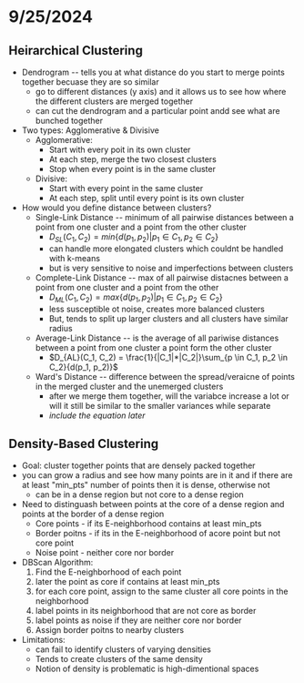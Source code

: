 # 9/25/2024
## Heirarchical Clustering 
- Dendrogram -- tells you at what distance do you start to merge points together becuase they are so similar 
  - go to different distances (y axis) and it allows us to see how where the different clusters are merged together 
  - can cut the dendrogram and a particular point andd see what are bunched together 
- Two types: Agglomerative & Divisive 
  - Agglomerative:
    - Start with every poit in its own cluster
    - At each step, merge the two closest clusters
    - Stop when every point is in the same cluster
  - Divisive: 
    - Start with every point in the same cluster
    - At each step, split until every point is its own cluster 
- How would you define distance between clusters? 
  - Single-Link Distance -- minimum of all pairwise distances between a point from one cluster and a point from the other cluster 
    - $D_{SL}(C_1, C_2) = min\{d(p_1, p_2) | p_1 \in C_1, p_2 \in C_2\}$
    - can handle more elongated clusters which couldnt be handled with k-means 
    - but is very sensitive to noise and imperfections between clusters
  - Complete-Link Distance -- max of all pairwise distacnes between a point from one cluster and a point from the other 
    - $D_{ML}(C_1, C_2) = max\{d(p_1, p_2) | p_1 \in C_1, p_2 \in C_2\}$
    - less susceptible ot noise, creates more balanced clusters
    - But, tends to split up larger clusters and all clusters have similar radius 
  - Average-Link Distance -- is the average of all pariwise distances between a point from one cluster a point form the other cluster 
    - $D_{AL}(C_1, C_2) = \frac{1}{|C_1|*|C_2|}\sum_{p \in C_1, p_2 \in C_2}{d(p_1, p_2)}$
  - Ward's Distance -- difference between the spread/veraicne of points in the merged cluster and the unemerged clusters 
    - after we merge them together, will the variabce increase a lot or will it still be similar to the smaller variances while separate
    - *include the equation later*
## Density-Based Clustering 
- Goal: cluster together points that are densely packed together 
- you can grow a radius and see how many points are in it and if there are at least "min_pts" number of points then it is dense, otherwise not 
  - can be in a dense region but not core to a dense region 
- Need to distinguash between points at the core of a dense region and points at the border of a dense region 
  - Core points - if its E-neighborhood contains at least min_pts 
  - Border poitns - if its in the E-neighborhood of  acore point but not core point 
  - Noise point - neither core nor border 
- DBScan Algorithm: 
  1. Find the E-neighborhood of each point 
  2. later the point as core if contains at least min_pts
  3. for each core point, assign to the same cluster all core points in the neighborhood 
  4. label points in its neighborhood that are not core as border 
  5. label points as noise if they are neither core nor border 
  6. Assign border poitns to nearby clusters 
- Limitations: 
  - can fail to identify clusters of varying densities 
  - Tends to create clusters of the same density 
  - Notion of density is problematic is high-dimentional spaces